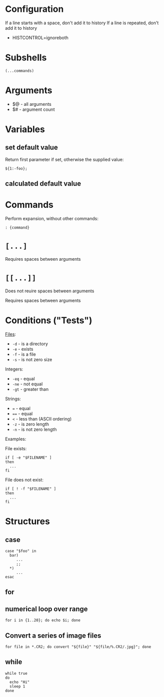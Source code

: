 # Configuration

If a line starts with a space, don't add it to history
If a line is repeated, don't add it to history

* HISTCONTROL=ignoreboth

# Subshells

```
(...commands)
```

# Arguments

* $@ - all arguments
* $# - argument count

# Variables

## set default value

Return first parameter if set, otherwise the supplied value:

```
${1:-foo};
```

## calculated default value

# Commands

Perform expansion, without other commands:
```
: {command}
```

# `[...]`

Requires spaces between arguments

# `[[...]]`

Does not reuire spaces between arguments

Requires spaces between arguments

# Conditions ("Tests")

[Files](http://tldp.org/LDP/abs/html/fto.html):

* `-d` - is a directory
* `-e` - exists
* `-f` - is a file
* `-s` - is not zero size

Integers:

* `-eq` - equal
* `-ne` - not equal
* `-gt` - greater than

Strings:

* `=` - equal
* `==` - equal
* `<` - less than (ASCII ordering)
* `-z` - is zero length
* `-n` - is not zero length

Examples:

File exists:

```
if [ -e "$FILENAME" ]
then
  ...
fi
```

File does not exist:

```
if [ ! -f "$FILENAME" ]
then
  ...
fi
```

# Structures

## case

```
case "$foo" in
  bar)
     ...
     ;;
  *)
     ...
esac
```

## for

## numerical loop over range

```
for i in {1..20}; do echo $i; done
```

## Convert a series of image files

```
for file in *.CR2; do convert "${file}" "${file/%.CR2/.jpg}"; done
```

## while

```
while true
do
  echo "Hi"
  sleep 1
done
```
